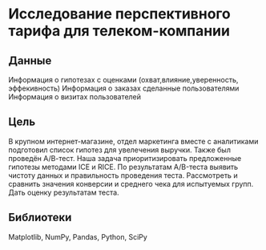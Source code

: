 
# Исследование перспективного тарифа для телеком-компании
## Данные
Информация о гипотезах с оценками (охват,влияние,уверенность, эффекивность)
Информация о заказах сделанные пользователями
Информация о визитах пользователей
## Цель

В крупном интернет-магазине, отдел маркетинга вместе с аналитиками подготовил список гипотез для увелечения выручки. Также был проведён А/В-тест. Наша задача приоритизировать предложенные гипотезы методами ICE и RICE. По результатам A/B-теста выявить чистоту данных и правильность проведения теста. Рассмотреть и сравнить значения конверсии и среднего 
чека для испытуемых групп. Дать оценку результатам теста. 

## Библиотеки
Matplotlib, NumPy, Pandas, Python, SciPy
